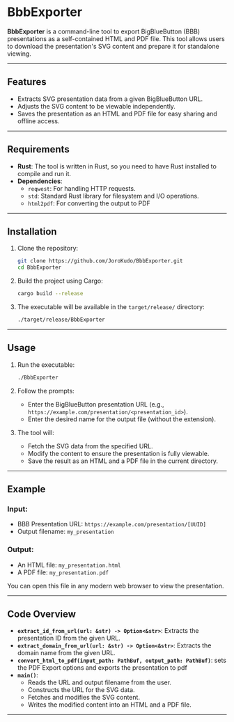 # BbbExporter

**BbbExporter** is a command-line tool to export BigBlueButton (BBB) presentations as a self-contained HTML and PDF file. This tool allows users to download the presentation's SVG content and prepare it for standalone viewing.

---

## Features

- Extracts SVG presentation data from a given BigBlueButton URL.
- Adjusts the SVG content to be viewable independently.
- Saves the presentation as an HTML and PDF file for easy sharing and offline access.

---

## Requirements

- **Rust**: The tool is written in Rust, so you need to have Rust installed to compile and run it.
- **Dependencies**:
  - `reqwest`: For handling HTTP requests.
  - `std`: Standard Rust library for filesystem and I/O operations.
  - `html2pdf`: For converting the output to PDF

---

## Installation

1. Clone the repository:
   ```bash
   git clone https://github.com/JoroKudo/BbbExporter.git
   cd BbbExporter
   ```

2. Build the project using Cargo:
   ```bash
   cargo build --release
   ```

3. The executable will be available in the `target/release/` directory:
   ```bash
   ./target/release/BbbExporter
   ```

---

## Usage

1. Run the executable:
   ```bash
   ./BbbExporter
   ```

2. Follow the prompts:
   - Enter the BigBlueButton presentation URL (e.g., `https://example.com/presentation/<presentation_id>`).
   - Enter the desired name for the output file (without the extension).

3. The tool will:
   - Fetch the SVG data from the specified URL.
   - Modify the content to ensure the presentation is fully viewable.
   - Save the result as an HTML and a PDF file in the current directory.

---

## Example

### Input:
- BBB Presentation URL: `https://example.com/presentation/[UUID]`
- Output filename: `my_presentation`

### Output:
- An HTML file: `my_presentation.html`
- A PDF file: `my_presentation.pdf`

You can open this file in any modern web browser to view the presentation.

---

## Code Overview

- **`extract_id_from_url(url: &str) -> Option<&str>`**: Extracts the presentation ID from the given URL.
- **`extract_domain_from_url(url: &str) -> Option<&str>`**: Extracts the domain name from the given URL.
- **`convert_html_to_pdf(input_path: PathBuf, output_path: PathBuf)`**: sets the PDF Export options and exports the presentation to pdf
- **`main()`**:
  - Reads the URL and output filename from the user.
  - Constructs the URL for the SVG data.
  - Fetches and modifies the SVG content.
  - Writes the modified content into an HTML and a PDF file.

---

